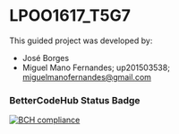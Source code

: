 # LPOO1617_T5G7
This guided project was developed by:
* José Borges
* Miguel Mano Fernandes; up201503538; miguelmanofernandes@gmail.com

### BetterCodeHub Status Badge
[![BCH compliance](https://bettercodehub.com/edge/badge/zepedrob16/LPOO1617_T5G7?token=cc0a9915a954a432fdaaa3a94136cae04e47cf97)](https://bettercodehub.com/)
